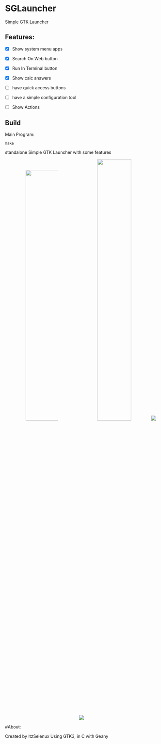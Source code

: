 # SGLauncher
Simple GTK Launcher

## Features: 

- [x] Show system menu apps
- [x] Search On Web button
- [x] Run In Terminal button 
- [x] Show calc answers

- [ ] have quick access buttons
- [ ] have a simple configuration tool
- [ ] Show Actions


## Build 
Main Program:

```
make
```

standalone Simple GTK Launcher with some features
<p align="center" width="100%">
<img width=46% src="https://github.com/ItzSelenux/ItzSelenux.github.io/blob/main/res/pages/sgrandr/1.png?raw=true">
<img width=47% src="https://github.com/ItzSelenux/ItzSelenux.github.io/blob/main/res/pages/sgrandr/2.png?raw=true">
<img src="https://github.com/ItzSelenux/ItzSelenux.github.io/blob/main/res/pages/sgrandr/3.png?raw=true">
<img src="https://github.com/ItzSelenux/ItzSelenux.github.io/blob/main/res/pages/sgrandr/4.png?raw=true">
</p>



#About:

Created by ItzSelenux Using GTK3, in C with Geany
